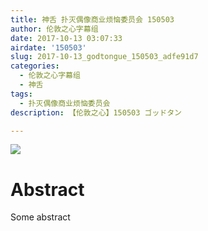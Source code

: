 ```yaml
---
title: 神舌 扑灭偶像商业烦恼委员会 150503
author: 伦敦之心字幕组
date: 2017-10-13 03:07:33
airdate: '150503'
slug: 2017-10-13_godtongue_150503_adfe91d7
categories:
  - 伦敦之心字幕组
  - 神舌
tags:
  - 扑灭偶像商业烦恼委员会
description: 【伦敦之心】150503 ゴッドタン

---
```

![](/img/gakki.jpg)
# Abstract
Some abstract
